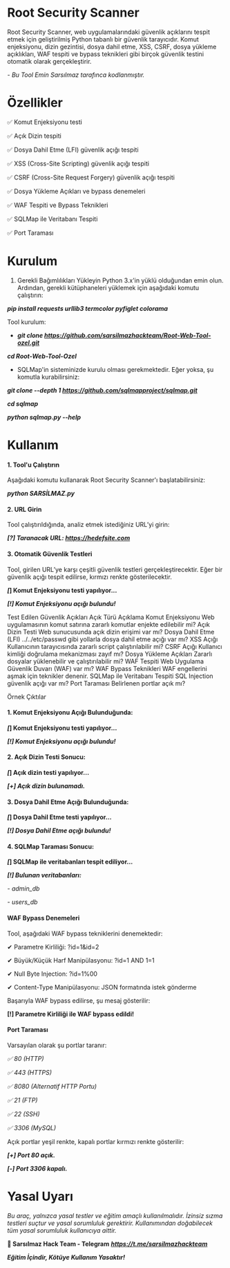 # Root Security Scanner
Root Security Scanner, web uygulamalarındaki güvenlik açıklarını tespit etmek için geliştirilmiş Python tabanlı bir güvenlik tarayıcıdır. Komut enjeksiyonu, dizin gezintisi, dosya dahil etme, XSS, CSRF, dosya yükleme açıklıkları, WAF tespiti ve bypass teknikleri gibi birçok güvenlik testini otomatik olarak gerçekleştirir.

*- Bu Tool Emin Sarsılmaz tarafınca kodlanmıştır.*
# Özellikler
✅ Komut Enjeksiyonu testi

✅ Açık Dizin tespiti

✅ Dosya Dahil Etme (LFI) güvenlik açığı tespiti

✅ XSS (Cross-Site Scripting) güvenlik açığı tespiti

✅ CSRF (Cross-Site Request Forgery) güvenlik açığı tespiti

✅ Dosya Yükleme Açıkları ve bypass denemeleri

✅ WAF Tespiti ve Bypass Teknikleri

✅ SQLMap ile Veritabanı Tespiti

✅ Port Taraması

# Kurulum
1. Gerekli Bağımlılıkları Yükleyin
Python 3.x'in yüklü olduğundan emin olun. Ardından, gerekli kütüphaneleri yüklemek için aşağıdaki komutu çalıştırın:

***pip install requests urllib3 termcolor pyfiglet colorama***

Tool kurulum:
- ***git clone https://github.com/sarsilmazhackteam/Root-Web-Tool-ozel.git***

***cd Root-Web-Tool-Ozel***

- SQLMap'in sisteminizde kurulu olması gerekmektedir. Eğer yoksa, şu komutla kurabilirsiniz:

***git clone --depth 1 https://github.com/sqlmapproject/sqlmap.git***

***cd sqlmap***

***python sqlmap.py --help***

# Kullanım
#### 1. Tool'u Çalıştırın
Aşağıdaki komutu kullanarak Root Security Scanner'ı başlatabilirsiniz:

***python SARSİLMAZ.py***

#### 2. URL Girin
Tool çalıştırıldığında, analiz etmek istediğiniz URL’yi girin:

***[?] Taranacak URL: 
https://hedefsite.com***

#### 3. Otomatik Güvenlik Testleri
Tool, girilen URL’ye karşı çeşitli güvenlik testleri gerçekleştirecektir. Eğer bir güvenlik açığı tespit edilirse, kırmızı renkte gösterilecektir.

***[*] Komut Enjeksiyonu testi yapılıyor...**

***[!] Komut Enjeksiyonu açığı bulundu!***

Test Edilen Güvenlik Açıkları
Açık Türü	Açıklama
Komut Enjeksiyonu	Web uygulamasının komut satırına zararlı komutlar enjekte edilebilir mi?
Açık Dizin Testi	Web sunucusunda açık dizin erişimi var mı?
Dosya Dahil Etme (LFI)	../../etc/passwd gibi yollarla dosya dahil etme açığı var mı?
XSS Açığı	Kullanıcının tarayıcısında zararlı script çalıştırılabilir mi?
CSRF Açığı	Kullanıcı kimliği doğrulama mekanizması zayıf mı?
Dosya Yükleme Açıkları	Zararlı dosyalar yüklenebilir ve çalıştırılabilir mi?
WAF Tespiti	Web Uygulama Güvenlik Duvarı (WAF) var mı?
WAF Bypass Teknikleri	WAF engellerini aşmak için teknikler denenir.
SQLMap ile Veritabanı Tespiti	SQL Injection güvenlik açığı var mı?
Port Taraması	Belirlenen portlar açık mı?

Örnek Çıktılar

#### 1. Komut Enjeksiyonu Açığı Bulunduğunda:

***[*] Komut Enjeksiyonu testi yapılıyor...**

***[!] Komut Enjeksiyonu açığı bulundu!***


#### 2. Açık Dizin Testi Sonucu:

***[*] Açık dizin testi yapılıyor...**

***[+] Açık dizin bulunamadı.***


#### 3. Dosya Dahil Etme Açığı Bulunduğunda:

***[*] Dosya Dahil Etme testi yapılıyor...**

***[!] Dosya Dahil Etme açığı bulundu!***


#### 4. SQLMap Taraması Sonucu:

***[*] SQLMap ile veritabanları tespit ediliyor...**

***[!] Bulunan veritabanları:***

*- admin_db*

*- users_db*


#### WAF Bypass Denemeleri

Tool, aşağıdaki WAF bypass tekniklerini denemektedir:

✔ Parametre Kirliliği: ?id=1&id=2

✔ Büyük/Küçük Harf Manipülasyonu: ?id=1 AND 1=1

✔ Null Byte Injection: ?id=1%00

✔ Content-Type Manipülasyonu: JSON formatında istek gönderme

Başarıyla WAF bypass edilirse, şu mesaj gösterilir:

**[!] Parametre Kirliliği ile WAF bypass edildi!**


#### Port Taraması

Varsayılan olarak şu portlar taranır:

*✅ 80 (HTTP)*

*✅ 443 (HTTPS)*

*✅ 8080 (Alternatif HTTP Portu)*

*✅ 21 (FTP)*

*✅ 22 (SSH)*

*✅ 3306 (MySQL)*

Açık portlar yeşil renkte, kapalı portlar kırmızı renkte gösterilir:

***[+] Port 80 açık.***

***[-] Port 3306 kapalı.***

# Yasal Uyarı

*Bu araç, yalnızca yasal testler ve eğitim amaçlı kullanılmalıdır. İzinsiz sızma testleri suçtur ve yasal sorumluluk gerektirir. Kullanımından doğabilecek tüm yasal sorumluluk kullanıcıya aittir.*

**👤 Sarsılmaz Hack Team - Telegram**
***https://t.me/sarsilmazhackteam***

***Eğitim İçindir, Kötüye Kullanım Yasaktır!***
